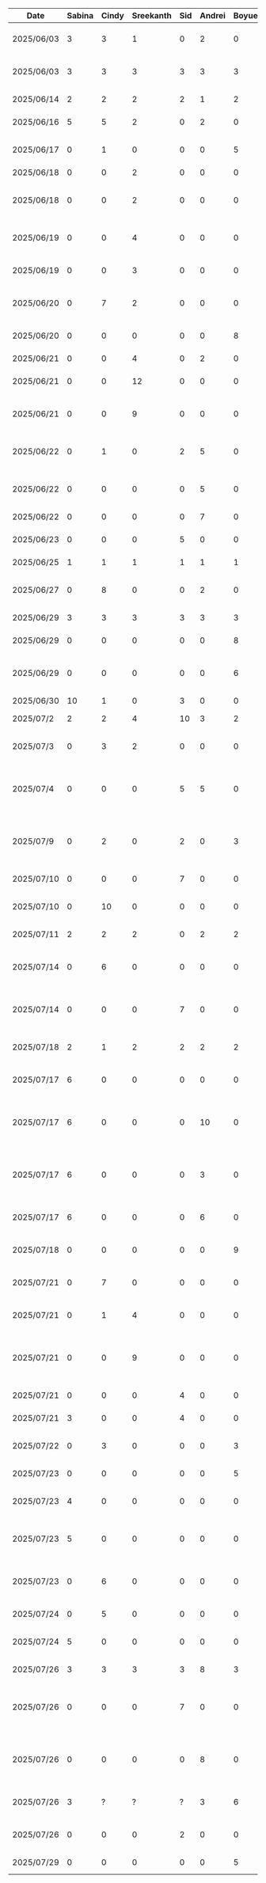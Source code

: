| Date       | Sabina | Cindy | Sreekanth | Sid | Andrei | Boyue | Task                                                        |
|------------|--------|-------|-----------|-----|--------|-------|-------------------------------------------------------------|
| 2025/06/03 | 3      | 3     | 1         | 0   | 2      | 0     | Figma Wireframe Design                                      |
| 2025/06/03 | 3      | 3     | 3         | 3   | 3      | 3     | D1: Proposal Document and Presentation                      |
| 2025/06/14 | 2      | 2     | 2         | 2   | 1      | 2     | D2: Buddy Team Eval                                         |
| 2025/06/16 | 5      | 5     | 2         | 0   | 2      | 0     | Figma High Fidelity                                         |
| 2025/06/17 | 0      | 1     | 0         | 0   | 0      | 5     | Home and Pantry Base Layout                                 |
| 2025/06/18 | 0      | 0     | 2         | 0   | 0      | 0     | Login UI                                                    |
| 2025/06/18 | 0      | 0     | 2         | 0   | 0      | 0     | Login, Register and Home Screen Navigation                  |
| 2025/06/19 | 0      | 0     | 4         | 0   | 0      | 0     | Registration UI and Updated Login UI                        |
| 2025/06/19 | 0      | 0     | 3         | 0   | 0      | 0     | Validations for Login and Registration                      |
| 2025/06/20 | 0      | 7     | 2         | 0   | 0      | 0     | UI for Home, Search, Pantry, Notification                   |
| 2025/06/20 | 0      | 0     | 0         | 0   | 0      | 8     | Pantry Database Setup and Integration                       |
| 2025/06/21 | 0      | 0     | 4         | 0   | 2      | 0     | FireStore Setup                                             |
| 2025/06/21 | 0      | 0     | 12        | 0   | 0      | 0     | Login Backend and Functionality                             |
| 2025/06/21 | 0      | 0     | 9         | 0   | 0      | 0     | Register Backend and Functionality                          |
| 2025/06/22 | 0      | 1     | 0         | 2   | 5      | 0     | Camera and Food Recognition Setup                           |
| 2025/06/22 | 0      | 0     | 0         | 0   | 5      | 0     | Gemini API Setup and Integration                            |
| 2025/06/22 | 0      | 0     | 0         | 0   | 7      | 0     | AI Item classifier Functionality                            |
| 2025/06/23 | 0      | 0     | 0         | 5   | 0      | 0     | Camera Dialogue                                             |
| 2025/06/25 | 1      | 1     | 1         | 1   | 1      | 1     | D3: Prototype Demo                                          |
| 2025/06/27 | 0      | 8     | 0         | 0   | 2      | 0     | UI for Item, Recipe, EditItem and Filter                    |
| 2025/06/29 | 3      | 3     | 3         | 3   | 3      | 3     | D3: Prototype Document                                      |
| 2025/06/29 | 0      | 0     | 0         | 0   | 0      | 8     | Recipe Database                                             |
| 2025/06/29 | 0      | 0     | 0         | 0   | 0      | 6     | Search Functionality on Home and Pantry                     |
| 2025/06/30 | 10     | 1     | 0         | 3   | 0      | 0     | Settings UI                                                 |
| 2025/07/2  | 2      | 2     | 4         | 10  | 3      | 2     | Cleanup and Debugging                                       |
| 2025/07/3  | 0      | 3     | 2         | 0   | 0      | 0     | Login and Register UI Replacement                           |
| 2025/07/4  | 0      | 0     | 0         | 5   | 5      | 0     | Camera, Database and Pantry Debugging for Demo              |
| 2025/07/9  | 0      | 2     | 0         | 2   | 0      | 3     | Camera, Database and Pantry Debugging for Demo              |
| 2025/07/10 | 0      | 0     | 0         | 7   | 0      | 0     | Scrolling and Optimization                                  |
| 2025/07/10 | 0      | 10    | 0         | 0   | 0      | 0     | Item Database and Filter Setup and Integration              |
| 2025/07/11 | 2      | 2     | 2         | 0   | 2      | 2     | D4: Architecture Style Examples                             |
| 2025/07/14 | 0      | 6     | 0         | 0   | 0      | 0     | Partial Item Image DB Integration and Log setup             |
| 2025/07/14 | 0      | 0     | 0         | 7   | 0      | 0     | Search functionality, scrolling optimization                |
| 2025/07/18 | 2      | 1     | 2         | 2   | 2      | 2     | D5: Design Pattern Examples                                 |
| 2025/07/17 | 6      | 0     | 0         | 0   | 0      | 0     | Update Username functionality                               |
| 2025/07/17 | 6      | 0     | 0         | 0   | 10     | 0     | AI Recipe Generation Functionality for Pantry population    |
| 2025/07/17 | 6      | 0     | 0         | 0   | 3      | 0     | Human in the loop functionality for AI actions implementation |
| 2025/07/17 | 6      | 0     | 0         | 0   | 6      | 0     | AI Recipe & Identification UI Design                        |
| 2025/07/18 | 0      | 0     | 0         | 0   | 0      | 9     | Upload Initial Data and Images for Recipe                   |
| 2025/07/21 | 0      | 7     | 0         | 0   | 0      | 0     | Image Database and Minor Feature changes                    |
| 2025/07/21 | 0      | 1     | 4         | 0   | 0      | 0     | Forgot Password UI and Notification                         |
| 2025/07/21 | 0      | 0     | 9         | 0   | 0      | 0     | Forgot Password Backend and Email Notification              |
| 2025/07/21 | 0      | 0     | 0         | 4   | 0      | 0     | Search Loading Spinner                                      |
| 2025/07/21 | 3      | 0     | 0         | 4   | 0      | 0     | Update email functionality                                  |
| 2025/07/22 | 0      | 3     | 0         | 0   | 0      | 3     | Minor UI and database changes/debugs                        |
| 2025/07/23 | 0      | 0     | 0         | 0   | 0      | 5     | Nutrition Analyzer Setup                                    |
| 2025/07/23 | 4      | 0     | 0         | 0   | 0      | 0     | Update email functionality + debugging                      |
| 2025/07/23 | 5      | 0     | 0         | 0   | 0      | 0     | Update password from settings functionality                 |
| 2025/07/23 | 0      | 6     | 0         | 0   | 0      | 0     | Image debugging and added local image db                    |
| 2025/07/24 | 0      | 5     | 0         | 0   | 0      | 0     | Debugging and feature fixes                                 |
| 2025/07/24 | 5      | 0     | 0         | 0   | 0      | 0     | Debugging settings page and fixes                           |
| 2025/07/26 | 3      | 3     | 3         | 3   | 8      | 3     | Final demo preparation                                      |
| 2025/07/26 | 0      | 0     | 0         | 7   | 0      | 0     | Database Loading Optimization, update loading screen        |
| 2025/07/26 | 0      | 0     | 0         | 0   | 8      | 0     | Firebase AI config & demo environment toggle functionality  |
| 2025/07/26 | 3      | ?     | ?         | ?   | 3      | 6     | D6: Arch + Design Document                                  |
| 2025/07/26 | 0      | 0     | 0         | 2   | 0      | 0     | Fix recipes database parsing                                |
| 2025/07/29 | 0      | 0     | 0         | 0   | 0      | 5     | D7: Final Status Report                                     |
